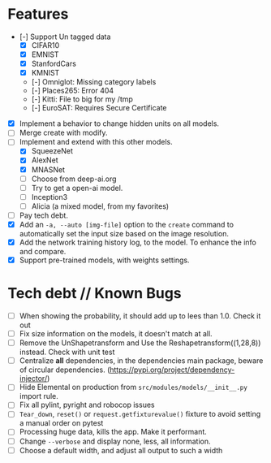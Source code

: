 # Features

- [-] Support Un tagged data
    - [x] CIFAR10
    - [x] EMNIST
    - [x] StanfordCars
    - [x] KMNIST
    - [-] Omniglot: Missing category labels
    - [-] Places265: Error 404
    - [-] Kitti: File to big for my /tmp
    - [-] EuroSAT: Requires Secure Certificate
- [x] Implement a behavior to change hidden units on all models.
- [ ] Merge create with modify.
- [ ] Implement and extend with this other models.
    - [x] SqueezeNet
    - [x] AlexNet
    - [x] MNASNet
    - [ ] Choose from deep-ai.org
    - [ ] Try to get a open-ai model.
    - [ ] Inception3
    - [ ] Alicia (a mixed model, from my favorites)
- [ ] Pay tech debt.
- [x] Add an `-a, --auto [img-file]`  option to the `create` command to automatically set the input size
      based on the image resolution.
- [x] Add the network training history log, to the model. To enhance the info and compare.
- [x] Support pre-trained models, with weights settings.

# Tech debt // Known Bugs

* [ ] When showing the probability, it should add up to lees than 1.0. Check it out
* [ ] Fix size information on the models, it doesn't match at all.
* [ ] Remove the UnShapetransform and Use the Reshapetransform((1,28,8)) instead. Check with unit test
* [ ] Centralize **all** dependencies, in the dependencies main package, beware of circular dependencies.
      (https://pypi.org/project/dependency-injector/)
* [ ] Hide Elemental on production from `src/modules/models/__init__.py` import rule.
* [ ] Fix all pylint, pyright and robocop issues
* [ ] `Tear_down`, `reset()` or `request.getfixturevalue()` fixture to avoid setting a manual order on pytest
* [ ] Processing huge data, kills the app. Make it performant.
* [ ] Change `--verbose` and display none, less, all information.
* [ ] Choose a default width, and adjust all output to such a width
